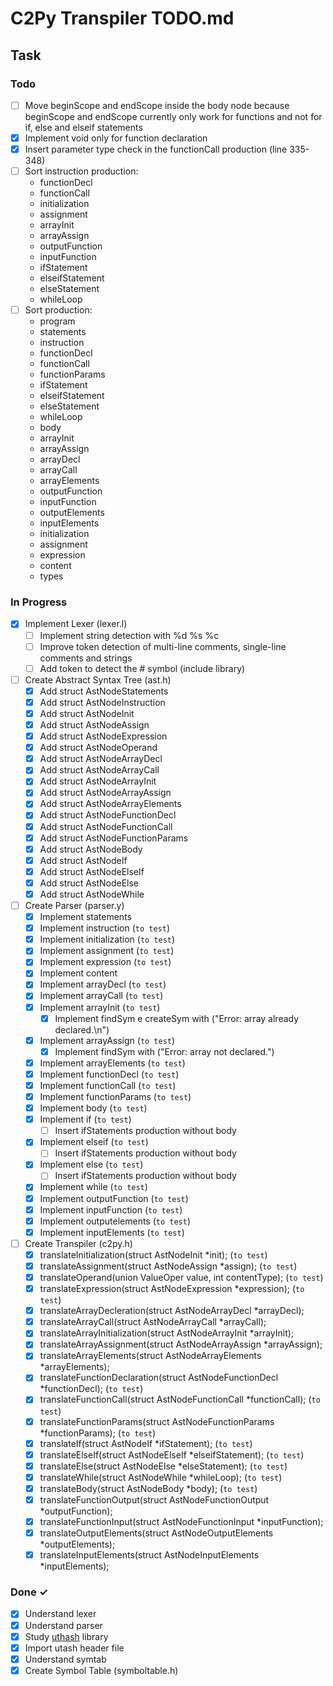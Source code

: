 # C2Py Transpiler TODO.md

## Task

### Todo

- [ ] Move beginScope and endScope inside the body node because beginScope and endScope currently only work for functions and not for if, else and elseif statements
- [x] Implement void only for function declaration
- [x] Insert parameter type check in the functionCall production (line 335-348)
- [ ] Sort instruction production:
    - functionDecl
    - functionCall
    - initialization
    - assignment
    - arrayInit
    - arrayAssign
    - outputFunction
    - inputFunction
    - ifStatement
    - elseifStatement
    - elseStatement
    - whileLoop
- [ ] Sort production:
    - program
    - statements
    - instruction
    - functionDecl
    - functionCall
    - functionParams
    - ifStatement
    - elseifStatement
    - elseStatement
    - whileLoop
    - body
    - arrayInit
    - arrayAssign
    - arrayDecl
    - arrayCall
    - arrayElements
    - outputFunction
    - inputFunction
    - outputElements
    - inputElements
    - initialization
    - assignment
    - expression
    - content
    - types

### In Progress
- [x] Implement Lexer (lexer.l)
    - [ ] Implement string detection with %d %s %c
    - [ ] Improve token detection of multi-line comments, single-line comments and strings
    - [ ] Add token to detect the # symbol (include library)
- [ ] Create Abstract Syntax Tree (ast.h)
    - [x] Add struct AstNodeStatements
    - [x] Add struct AstNodeInstruction
    - [x] Add struct AstNodeInit
    - [x] Add struct AstNodeAssign
    - [x] Add struct AstNodeExpression
    - [x] Add struct AstNodeOperand
    - [x] Add struct AstNodeArrayDecl
    - [x] Add struct AstNodeArrayCall
    - [x] Add struct AstNodeArrayInit
    - [x] Add struct AstNodeArrayAssign
    - [x] Add struct AstNodeArrayElements
    - [x] Add struct AstNodeFunctionDecl
    - [x] Add struct AstNodeFunctionCall
    - [x] Add struct AstNodeFunctionParams
    - [x] Add struct AstNodeBody
    - [x] Add struct AstNodeIf
    - [x] Add struct AstNodeElseIf
    - [x] Add struct AstNodeElse
    - [x] Add struct AstNodeWhile
- [ ] Create Parser (parser.y)
    - [x] Implement statements
    - [x] Implement instruction (` to test `)
    - [x] Implement initialization (` to test `)
    - [x] Implement assignment (` to test `)
    - [x] Implement expression (` to test `)
    - [x] Implement content
    - [x] Implement arrayDecl (` to test `)
    - [x] Implement arrayCall (` to test `)
    - [x] Implement arrayInit (` to test `)
        - [x] Implement findSym e createSym with ("Error: array already declared.\n")
    - [x] Implement arrayAssign (` to test `)
        - [x] Implement findSym with ("Error: array not declared.")
    - [x] Implement arrayElements (` to test `)
    - [x] Implement functionDecl (` to test `)
    - [x] Implement functionCall (` to test `)
    - [x] Implement functionParams (` to test `)
    - [x] Implement body (` to test `)
    - [x] Implement if (` to test `)
        - [ ] Insert ifStatements production without body
    - [x] Implement elseif (` to test `)
        - [ ] Insert ifStatements production without body
    - [x] Implement else (` to test `)
        - [ ] Insert ifStatements production without body
    - [x] Implement while (` to test `)
    - [x] Implement outputFunction (` to test `)
    - [x] Implement inputFunction (` to test `)
    - [x] Implement outputelements (` to test `)
    - [x] Implement inputElements (` to test `)
- [ ] Create Transpiler (c2py.h)
    - [x] translateInitialization(struct AstNodeInit *init); (` to test `)
    - [x] translateAssignment(struct AstNodeAssign *assign); (` to test `)
    - [x] translateOperand(union ValueOper value, int contentType); (` to test `)
    - [x] translateExpression(struct AstNodeExpression *expression); (` to test `)
    - [x] translateArrayDecleration(struct AstNodeArrayDecl *arrayDecl);
    - [x] translateArrayCall(struct AstNodeArrayCall *arrayCall);
    - [x] translateArrayInitialization(struct AstNodeArrayInit *arrayInit);
    - [x] translateArrayAssignment(struct AstNodeArrayAssign *arrayAssign);
    - [x] translateArrayElements(struct AstNodeArrayElements *arrayElements);
    - [x] translateFunctionDeclaration(struct AstNodeFunctionDecl *functionDecl); (` to test `)
    - [x] translateFunctionCall(struct AstNodeFunctionCall *functionCall); (` to test `)
    - [x] translateFunctionParams(struct AstNodeFunctionParams *functionParams); (` to test `)
    - [x] translateIf(struct AstNodeIf *ifStatement); (` to test `)
    - [x] translateElseIf(struct AstNodeElseIf *elseifStatement); (` to test `)
    - [x] translateElse(struct AstNodeElse *elseStatement); (` to test `)
    - [x] translateWhile(struct AstNodeWhile *whileLoop); (` to test `)
    - [x] translateBody(struct AstNodeBody *body); (` to test `)
    - [x] translateFunctionOutput(struct AstNodeFunctionOutput *outputFunction);
    - [x] translateFunctionInput(struct AstNodeFunctionInput *inputFunction);
    - [x] translateOutputElements(struct AstNodeOutputElements *outputElements);
    - [x] translateInputElements(struct AstNodeInputElements *inputElements);

### Done ✓
- [x] Understand lexer
- [x] Understand parser
- [x] Study [uthash](https://troydhanson.github.io/uthash/) library 
- [x] Import utash header file
- [x] Understand symtab
- [x] Create Symbol Table (symboltable.h)